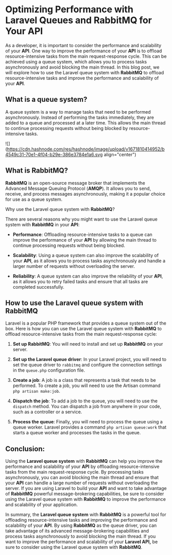 # Optimizing Performance with Laravel Queues and RabbitMQ for Your API

As a developer, it is important to consider the performance and scalability of your **API**. One way to improve the performance of your **API** is to offload resource-intensive tasks from the main request-response cycle. This can be achieved using a queue system, which allows you to process tasks asynchronously and avoid blocking the main thread. In this blog post, we will explore how to use the Laravel queue system with **RabbitMQ** to offload resource-intensive tasks and improve the performance and scalability of your **API**.

## What is a queue system?

A queue system is a way to manage tasks that need to be performed asynchronously. Instead of performing the tasks immediately, they are added to a queue and processed at a later time. This allows the main thread to continue processing requests without being blocked by resource-intensive tasks.

![](https://cdn.hashnode.com/res/hashnode/image/upload/v1671810414952/b4549c31-70e1-4f04-b29e-386e3784e1a6.svg align="center")

## What is **RabbitMQ**?

**RabbitMQ** is an open-source message broker that implements the Advanced Message Queuing Protocol (**AMQP**). It allows you to send, receive, and process messages asynchronously, making it a popular choice for use as a queue system.

Why use the Laravel queue system with **RabbitMQ**?

There are several reasons why you might want to use the Laravel queue system with **RabbitMQ** in your **API**:

* **Performance**: Offloading resource-intensive tasks to a queue can improve the performance of your **API** by allowing the main thread to continue processing requests without being blocked.
    
* **Scalability**: Using a queue system can also improve the scalability of your **API**, as it allows you to process tasks asynchronously and handle a larger number of requests without overloading the server.
    
* **Reliability**: A queue system can also improve the reliability of your **API**, as it allows you to retry failed tasks and ensure that all tasks are completed successfully.
    

## How to use the Laravel queue system with **RabbitMQ**

Laravel is a popular PHP framework that provides a queue system out of the box. Here is how you can use the Laravel queue system with **RabbitMQ** to offload resource-intensive tasks from the main request-response cycle:

1. **Set up RabbitMQ**: You will need to install and set up **RabbitMQ** on your server.
    
2. **Set up the Laravel queue driver**: In your Laravel project, you will need to set the queue driver to `rabbitmq` and configure the connection settings in the `queue.php` configuration file.
    
3. **Create a job**: A job is a class that represents a task that needs to be performed. To create a job, you will need to use the Artisan command `php artisan make:job`.
    
4. **Dispatch the job**: To add a job to the queue, you will need to use the `dispatch` method. You can dispatch a job from anywhere in your code, such as a controller or a service.
    
5. **Process the queue**: Finally, you will need to process the queue using a queue worker. Laravel provides a command `php artisan queue:work` that starts a queue worker and processes the tasks in the queue.
    

## Conclusion:

Using the **Laravel queue system** with **RabbitMQ** can help you improve the performance and scalability of your **API** by offloading resource-intensive tasks from the main request-response cycle. By processing tasks asynchronously, you can avoid blocking the main thread and ensure that your **API** can handle a large number of requests without overloading the server. If you are using Laravel to build your **API** and want to take advantage of **RabbitMQ** powerful message-brokering capabilities, be sure to consider using the Laravel queue system with **RabbitMQ** to improve the performance and scalability of your application.

In summary, the **Laravel queue system** with **RabbitMQ** is a powerful tool for offloading resource-intensive tasks and improving the performance and scalability of your **API**. By using **RabbitMQ** as the queue driver, you can take advantage of its advanced message-brokering capabilities and process tasks asynchronously to avoid blocking the main thread. If you want to improve the performance and scalability of your **Laravel API,** be sure to consider using the Laravel queue system with **RabbitMQ**.